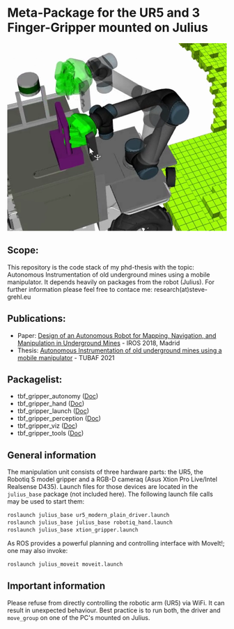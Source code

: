 # Meta-Package for the UR5 and 3 Finger-Gripper mounted on Julius

![Teaserimage](./teaser.png)

## Scope:

This repository is the code stack of my phd-thesis with the topic: Autonomous Instrumentation of old underground mines using a mobile manipulator. It depends heavily on packages from the robot (Julius). For further information please feel free to contace me: research(at)steve-grehl.eu

## Publications:

- Paper: [Design of an Autonomous Robot for Mapping, Navigation, and Manipulation in Underground Mines](https://www.researchgate.net/publication/330192804_Design_of_an_Autonomous_Robot_for_Mapping_Navigation_and_Manipulation_in_Underground_Mines) - IROS 2018, Madrid
- Thesis: [Autonomous Instrumentation of old underground mines using a mobile manipulator](thesis.steve-grehl.de) - TUBAF 2021

## Packagelist:

* tbf_gripper_autonomy ([Doc](./tbf_gripper_autonomy/README.md))
* tbf_gripper_hand ([Doc](./tbf_gripper_hand/README.md))
* tbf_gripper_launch ([Doc](./tbf_gripper_launch/README.md))
* tbf_gripper_perception ([Doc](./tbf_gripper_perception/README.md))
* tbf_gripper_viz ([Doc](tbf_gripper_viz/README.md))
* tbf_gripper_tools ([Doc](./tbf_gripper_tools/README.md))

## General information

The manipulation unit consists of three hardware parts: the UR5, the Robotiq S model gripper and a RGB-D cameraq (Asus Xtion Pro Live/Intel Realsense D435).
Launch files for those devices are located in the `julius_base` package (not included here).
The following launch file calls may be used to start them:

```bash
roslaunch julius_base ur5_modern_plain_driver.launch
roslaunch julius_base julius_base robotiq_hand.launch
roslaunch julius_base xtion_gripper.launch
```

As ROS provides a powerful planning and controlling interface with MoveIt!; one may also invoke:

```bash
roslaunch julius_moveit moveit.launch
```

## Important information

Please refuse from directly controlling the robotic arm (UR5) via WiFi.
It can result in unexpected behaviour.
Best practice is to run both, the driver and `move_group` on one of the PC's mounted on Julius.
